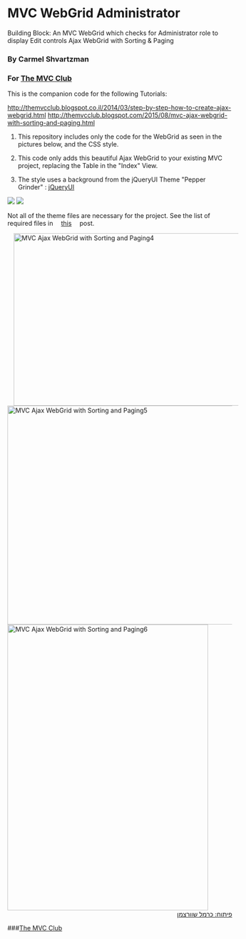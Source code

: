 # MVC WebGrid Administrator
Building Block: An MVC WebGrid which checks for Administrator role to display Edit controls
     Ajax WebGrid with Sorting &amp; Paging


### By Carmel Shvartzman
### For  <a href="http://themvcclub.blogspot.com/"   target="_new"  >The MVC Club</a>
This is the companion code for the following Tutorials:

http://themvcclub.blogspot.co.il/2014/03/step-by-step-how-to-create-ajax-webgrid.html
http://themvcclub.blogspot.com/2015/08/mvc-ajax-webgrid-with-sorting-and-paging.html

1) This repository includes only the code for the WebGrid as seen in the pictures below, and the CSS style.

2) This code only adds this beautiful Ajax WebGrid to your existing MVC project, replacing the Table in the "Index" View.

3) The style uses a background from the jQueryUI Theme "Pepper Grinder" :  <a href="http://jqueryui.com/themeroller/"   target="_self"  >jQueryUI</a>

<img border="0" src="http://3.bp.blogspot.com/-P1lwC5QUQZ0/ViyasBFshtI/AAAAAAAALqs/tMsyGvNir00/s1600/ui-bg_fine-grain_10_f8f7f6_60x60.png" />
<img border="0" src="http://1.bp.blogspot.com/-qwRZWI4MC4U/ViyasIbWtII/AAAAAAAALqo/rEwdfYXH_-o/s1600/ui-bg_fine-grain_10_eceadf_60x60.png" />

Not all of the theme files are necessary for the project. See the list of required files in <a href="http://themvcclub.blogspot.com/2015/08/mvc-ajax-webgrid-with-sorting-and-paging.html" imageanchor="1" target="_self" style="margin-left: 1em; margin-right: 1em;">this</a> post.

<a href="http://themvcclub.blogspot.com/2015/08/mvc-ajax-webgrid-with-sorting-and-paging.html" imageanchor="1" target="_self" style="margin-left: 1em; margin-right: 1em;">



<img alt="MVC Ajax WebGrid with Sorting and Paging4" border="0" height="386" src="http://4.bp.blogspot.com/-tuib7pbrTys/VdwYrIE3yYI/AAAAAAAALoI/vpulkph30qE/s640/3.png" width="540" />


<img alt="MVC Ajax WebGrid with Sorting and Paging5" border="0" height="490" src="http://4.bp.blogspot.com/-iTisLpt_3Ys/VdwYrO4vGoI/AAAAAAAALoU/0ZyJk_S9wHc/s640/1.png" width="540" />


<img alt="MVC Ajax WebGrid with Sorting and Paging6" border="0" height="640" src="http://1.bp.blogspot.com/-IoCtFnTVCwk/VdwYrYlXblI/AAAAAAAALoA/vM0v4FJ1lyE/s640/2.png" width="450" />





<div style="direction: rtl;">
פיתוח: כרמל שוורצמן</div>





</a>

###<a href="http://themvcclub.blogspot.com/"   target="_new"  >The MVC Club</a>
